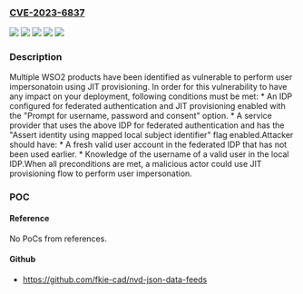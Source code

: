 ### [CVE-2023-6837](https://cve.mitre.org/cgi-bin/cvename.cgi?name=CVE-2023-6837)
![](https://img.shields.io/static/v1?label=Product&message=WSO2%20API%20Manager&color=blue)
![](https://img.shields.io/static/v1?label=Product&message=WSO2%20IS%20as%20Key%20Manager&color=blue)
![](https://img.shields.io/static/v1?label=Product&message=WSO2%20Identity%20Server&color=blue)
![](https://img.shields.io/static/v1?label=Version&message=n%2Fa&color=blue)
![](https://img.shields.io/static/v1?label=Vulnerability&message=n%2Fa&color=brighgreen)

### Description

Multiple WSO2 products have been identified as vulnerable to perform user impersonatoin using JIT provisioning. In order for this vulnerability to have any impact on your deployment, following conditions must be met:  *  An IDP configured for federated authentication and JIT provisioning enabled with the "Prompt for username, password and consent" option.  *  A service provider that uses the above IDP for federated authentication and has the "Assert identity using mapped local subject identifier" flag enabled.Attacker should have:  *  A fresh valid user account in the federated IDP that has not been used earlier.  *  Knowledge of the username of a valid user in the local IDP.When all preconditions are met, a malicious actor could use JIT provisioning flow to perform user impersonation.

### POC

#### Reference
No PoCs from references.

#### Github
- https://github.com/fkie-cad/nvd-json-data-feeds

